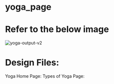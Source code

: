 # yoga_page
# Refer to the below image
![yoga-output-v2](https://github.com/user-attachments/assets/ac707679-011e-4c4d-8ae8-288c5aa4f83e)
# Design Files:
Yoga Home Page:
Types of Yoga Page:
